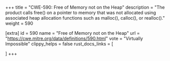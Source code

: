 +++
title = "CWE-590: Free of Memory not on the Heap"
description	= "The product calls free() on a pointer to memory that was not allocated using associated heap allocation functions such as malloc(), calloc(), or realloc()."
weight = 590

[extra]
id = 590
name = "Free of Memory not on the Heap"
url = "https://cwe.mitre.org/data/definitions/590.html"
vote = "Virtually Impossible"
clippy_helps = false
rust_docs_links = [
	
]
+++

